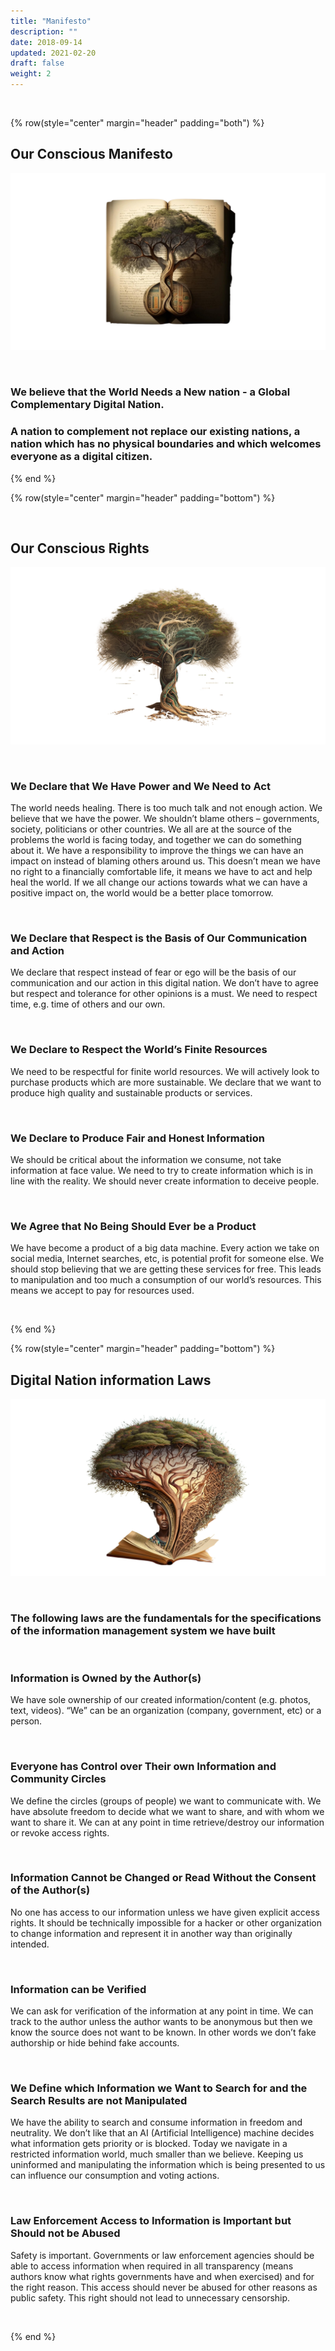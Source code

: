 ```yaml
---
title: "Manifesto"
description: ""
date: 2018-09-14
updated: 2021-02-20
draft: false
weight: 2
---
```


<div class="container mx-auto">

<br>

<!-- section 1 (co-found) -->

{% row(style="center" margin="header" padding="both") %}

## Our Conscious Manifesto


![Image](img/manifesto.png#mx-auto)

<br>

### We believe that the World Needs a New nation - a Global Complementary Digital Nation. 

### A nation to complement not replace our existing nations, a nation which has no physical boundaries and which welcomes everyone as a digital citizen.  

{% end %}

<!-- section 2 (co-found) -->

{% row(style="center" margin="header" padding="bottom") %}

<br>

## Our Conscious Rights

![Image](img/rights.png#mx-auto)

<br>

### We Declare that We Have Power and We Need to Act

<p>
The world needs healing. There is too much talk and not enough action. We believe that we have the power. We shouldn’t blame others – governments, society, politicians or other countries. We all are at the source of the problems the world is facing today, and together we can do something about it.
We have a responsibility to improve the things we can have an impact on instead of blaming others around us.
This doesn’t mean we have no right to a financially comfortable life, it means we have to act and help heal the world. If we all change our actions towards what we can have a positive impact on, the world would be a better place tomorrow.
</p>

<br>

### We Declare that Respect is the Basis of Our Communication and Action

<p>
We declare that respect instead of fear or ego will be the basis of our communication and our action in this digital nation. We don’t have to agree but respect and tolerance for other opinions is a must. We need to respect time, e.g. time of others and our own.
</p>

<br>

### We Declare to Respect the World’s Finite Resources

<p>
We need to be respectful for finite world resources.
We will actively look to purchase products which are more sustainable.
We declare that we want to produce high quality and sustainable products or services.
</p>

<br>

### We Declare to Produce Fair and Honest Information

<p>
We should be critical about the information we consume, not take information at face value.
We need to try to create information which is in line with the reality.
We should never create information to deceive people.
</p>

<br>

### We Agree that No Being Should Ever be a Product

<p>
We have become a product of a big data machine.
Every action we take on social media, Internet searches, etc, is potential profit for someone else.
We should stop believing that we are getting these services for free. This leads to manipulation and too much a consumption of our world’s resources. This means we accept to pay for resources used.
</p>

<br>

{% end %}

<!-- section 1 (co-found) -->

{% row(style="center" margin="header" padding="bottom") %}

## Digital Nation information Laws


![Image](img/laws.png#mx-auto)

<br>

### The following laws are the fundamentals for the specifications of the information management system we have built

<br>

### Information is Owned by the Author(s)

<p>
We have sole ownership of our created information/content (e.g. photos, text, videos).
“We” can be an organization (company, government, etc) or a person. 
</p>

<br>


### Everyone has Control over Their own Information and Community Circles

<p>
We define the circles (groups of people) we want to communicate with.
We have absolute freedom to decide what we want to share, and with whom we want to share it.
We can at any point in time retrieve/destroy our information or revoke access rights.
</p>

<br>

### Information Cannot be Changed or Read Without the Consent of the Author(s)

<p>
No one has access to our information unless we have given explicit access rights.
It should be technically impossible for a hacker or other organization to change information and represent it in another way than originally intended.
</p>

<br>

### Information can be Verified

<p>
We can ask for verification of the information at any point in time.
We can track to the author unless the author wants to be anonymous but then we know the source does not want to be known. In other words we don’t fake authorship or hide behind fake accounts.
</p>

<br>

### We Define which Information we Want to Search for and the Search Results are not Manipulated

<p>
We have the ability to search and consume information in freedom and neutrality.
We don’t like that an AI (Artificial Intelligence) machine decides what information gets priority or is blocked. Today we navigate in a restricted information world, much smaller than we believe. Keeping us uninformed and manipulating the information which is being presented to us can influence our consumption and voting actions.
</p>

<br>

### Law Enforcement Access to Information is Important but Should not be Abused

<p>
Safety is important. Governments or law enforcement agencies should be able to access information when required in all transparency (means authors know what rights governments have and when exercised) and for the right reason.
This access should never be abused for other reasons as public safety.
This right should not lead to unnecessary censorship.
</p>

<br>

{% end %}

</div>